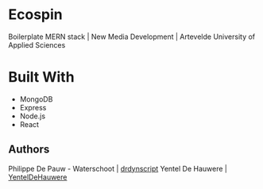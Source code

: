 # Ecospin
Boilerplate MERN stack | New Media Development | Artevelde University of Applied Sciences

# Built With

- MongoDB
- Express
- Node.js
- React

## Authors

Philippe De Pauw - Waterschoot | [drdynscript](https://github.com/drdynscript)
Yentel De Hauwere | [YentelDeHauwere](https://github.com/YentelDeHauwere)
